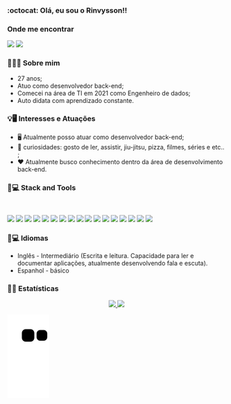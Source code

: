 ### :octocat: Olá, eu sou o Rinvysson!!

### Onde me encontrar

<div>

<a href="https://www.linkedin.com/in/rinvysson/" target="_blank"><img src="https://img.shields.io/badge/LinkedIn-0077B5?style=for-the-badge&logo=linkedin&logoColor=white" target="_blank"></a>
<a href="https://wa.me/5582981337748" target="_blank"><img src="https://img.shields.io/badge/WhatsApp-25D366?style=for-the-badge&logo=whatsapp&logoColor=white" target="_blank"></a>

</div>

### 👨🏻‍💻 Sobre mim

- 27 anos;
- Atuo como desenvolvedor back-end;
- Comecei na área de TI em 2021 como Engenheiro de dados;
- Auto didata com aprendizado constante.

### 💡🖥️ Interesses e Atuações

- 🖥️ Atualmente posso atuar como desenvolvedor back-end;
- 🤡 curiosidades: gosto de ler, assistir, jiu-jitsu, pizza, filmes, séries e etc.. ;
- ❤️ Atualmente busco conhecimento dentro da área de desenvolvimento back-end.

### 🚀💻 Stack and Tools

<div style="display: inline_block"><br>

<a><img src="https://img.shields.io/badge/Linux-FCC624?style=for-the-badge&logo=linux&logoColor=black"></a>
<a><img src="https://img.shields.io/badge/GNU%20Bash-4EAA25?style=for-the-badge&logo=GNU%20Bash&logoColor=white"></a>
<a><img src="https://img.shields.io/badge/GIT-E44C30?style=for-the-badge&logo=git&logoColor=white"></a>
<a><img src="https://img.shields.io/badge/JavaScript-F7DF1E?style=for-the-badge&logo=javascript&logoColor=black"></a>
<a><img src="https://img.shields.io/badge/Node.js-43853D?style=for-the-badge&logo=node.js&logoColor=white"></a>
<a><img src="https://img.shields.io/badge/Express.js-404D59?style=for-the-badge"></a>
<a><img src="https://img.shields.io/badge/sequelize-323330?style=for-the-badge&logo=sequelize&logoColor=blue"></a>
<a><img src="https://img.shields.io/badge/HTML-239120?style=for-the-badge&logo=html5&logoColor=white"></a>
<a><img src="https://img.shields.io/badge/MySQL-005C84?style=for-the-badge&logo=mysql&logoColor=white"></a>
<a><img src="https://img.shields.io/badge/PostgreSQL-316192?style=for-the-badge&logo=postgresql&logoColor=white"></a>
<a><img src="https://img.shields.io/badge/MongoDB-4EA94B?style=for-the-badge&logo=mongodb&logoColor=white"></a>
<a><img src="https://img.shields.io/badge/redis-%23DD0031.svg?&style=for-the-badge&logo=redis&logoColor=white"></a>
<a><img src="https://img.shields.io/badge/Amazon_AWS-232F3E?style=for-the-badge&logo=amazon-aws&logoColor=white"></a>
<a><img src="https://img.shields.io/badge/microsoft%20azure-0089D6?style=for-the-badge&logo=microsoft-azure&logoColor=white"></a>
<a><img src="https://img.shields.io/badge/Azure_DevOps-0078D7?style=for-the-badge&logo=azure-devops&logoColor=white"></a>
<a><img src="https://img.shields.io/badge/Jenkins-D24939?style=for-the-badge&logo=Jenkins&logoColor=white"></a>
<a><img src="https://img.shields.io/badge/GitLab-330F63?style=for-the-badge&logo=gitlab&logoColor=white"></a>

</div>

### 🚀💻 Idiomas

- Inglês - Intermediário (Escrita e leitura. Capacidade para ler e documentar aplicações, atualmente desenvolvendo fala e escuta).
- Espanhol - básico

### 🧮📐 Estatísticas

<div align="center">
  <a href="https://github.com/rinvyssondev">
  <img height="180em" src="https://github-readme-stats.vercel.app/api?username=rinvyssondev&show_icons=true&theme=dracula&include_all_commits=true&count_private=true"/>
  <img height="180em" src="https://github-readme-stats.vercel.app/api/top-langs/?username=rinvyssondev&layout=compact&langs_count=7&theme=dracula"/>
</div>

![Snake animation](https://github.com/rinvyssondev/rinvyssondev/blob/output/github-contribution-grid-snake.svg)
